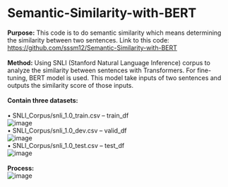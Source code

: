 # Semantic-Similarity-with-BERT
**Purpose:** This code is to do semantic similarity which means determining the similarity between two sentences. Link to this code: https://github.com/sssm12/Semantic-Similarity-with-BERT  <br />
<br />
**Method:** Using SNLI (Stanford Natural Language Inference) corpus to analyze the similarity between sentences with Transformers. For fine-tuning, BERT model is used. This model take inputs of two sentences and outputs the similarity score of those inputs.  <br />
<br />
**Contain three datasets:** <br />
<br />
•	SNLI_Corpus/snli_1.0_train.csv – train_df <br />
![image](https://user-images.githubusercontent.com/70704216/175759163-d9a7a385-b79e-425c-bd3c-6f69cb5a6bf1.png) <br />
•	SNLI_Corpus/snli_1.0_dev.csv – valid_df <br />
![image](https://user-images.githubusercontent.com/70704216/175759215-c315bc0b-6eac-4b56-b3a1-ad52fee07d56.png) <br />
•	SNLI_Corpus/snli_1.0_test.csv – test_df <br />
 ![image](https://user-images.githubusercontent.com/70704216/175759226-a2f9ccb2-d46d-4e0a-b909-51c410de6253.png) <br />
 <br />
**Process:** <br />
![image](https://user-images.githubusercontent.com/70704216/175759239-6e4d5d09-670c-49d6-8533-84b6ad097148.png) <br />

